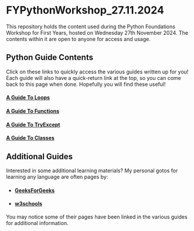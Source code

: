 # FYPythonWorkshop_27.11.2024

This repository holds the content used during the Python Foundations Workshop for First Years, 
hosted on Wednesday 27th November 2024. The contents within it are open to anyone for access and 
usage.

## Python Guide Contents

Click on these links to quickly access the various guides written up for you! Each guide will also
have a quick-return link at the top, so you can come back to this page when done. Hopefully you
will find these useful!

#### [A Guide To Loops](Guides/A%20Guide%20To%20Loops.md)
#### [A Guide To Functions](Guides/A%20Guide%20To%20Functions.md)
#### [A Guide To TryExcept](Guides/A%20Guide%20To%20TryExcept.md)
#### [A Guide To Classes](Guides/A%20Guide%20To%20Classes.md)

## Additional Guides

Interested in some additional learning materials?
My personal gotos for learning any language are often pages by:
- #### [GeeksForGeeks](https://www.geeksforgeeks.org/python-programming-language-tutorial/)
- #### [w3schools](https://www.w3schools.com/python/default.asp)

You may notice some of their pages have been linked in the various guides for additional information.




